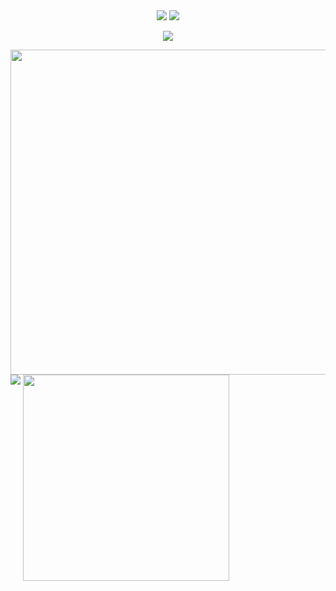 <div align = "center">
<!--Banner-->
<img src="https://capsule-render.vercel.app/api?type=waving&color=black&height=200&section=header" />
<!--Text-->
<img src = "https://readme-typing-svg.herokuapp.com?font=Poppins&weight=500&size=30&duration=3000&pause=200&color=F7F7F7&background=FFFFFF00&center=true&width=435&lines=Hi+There!;Welcome+to+my+Profile"/>
 
[![](https://visitcount.itsvg.in/api?id=ItsTatsuya&icon=7&color=12)](https://visitcount.itsvg.in)
</div>

<!--Stats-->
<img width=520vw align=top src = "http://github-readme-stats-livid-six.vercel.app/api?username=ItsTatsuya&&show_icons=true&title_color=f7f9f7&icon_color=ffffff&text_color=f7f9f7&bg_color=000000&border_radius=10&count_private=true&border_color=0000"/>

<!--Streak Stats-->
<img src = "https://github-readme-streak-stats-eight.vercel.app?user=ItsTatsuya&theme=graywhite&date_format=j%20M%5B%20Y%5D&background=000000&stroke=FFFFFF&border=0000&ring=FFFFFF&fire=FFFFFF&currStreakNum=FFFFFF&sideNums=FFFFFF&currStreakLabel=FFFFFF&sideLabels=FFFFFF&dates=FFFFFF"/>

<!--Top Languages-->
<img  width= 330 align=top src = "https://github-readme-stats-git-masterrstaa-rickstaa.vercel.app/api/top-langs/?username=ItsTatsuya&title_color=f7f9f7&text_color=f7f9f7&bg_color=000000&icon_color=ffffff&border_radius=10&border_color=0000"/> 

